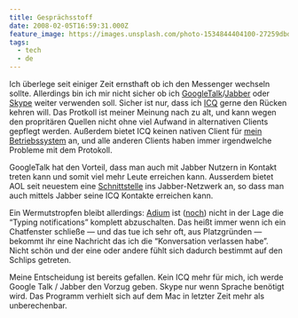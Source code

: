 ```yaml
---
title: Gesprächsstoff
date: 2008-02-05T16:59:31.000Z
feature_image: https://images.unsplash.com/photo-1534844404100-27259dbdc22c?ixlib=rb-0.3.5&q=80&fm=jpg&crop=entropy&cs=tinysrgb&w=1080&fit=max&ixid=eyJhcHBfaWQiOjExNzczfQ&s=374c8a40d825660460d9a193fca581a0
tags:
  - tech
  - de
---
```


Ich überlege seit einiger Zeit ernsthaft ob ich den Messenger wechseln sollte. Allerdings bin ich mir nicht sicher ob ich [GoogleTalk](http://talk.google.com)/[Jabber](http://www.jabber.org) oder [Skype](http://www.skype.com) weiter verwenden soll. Sicher ist nur, dass ich [ICQ](http://www.icq.com) gerne den Rücken kehren will. Das Protkoll ist meiner Meinung nach zu alt, und kann wegen den propritären Quellen nicht ohne viel Aufwand in alternativen Clients gepflegt werden. Außerdem bietet ICQ keinen nativen Client für [mein Betriebssystem](http://www.apple.com/macosx/) an, und alle anderen Clients haben immer irgendwelche Probleme mit dem Protokoll.

GoogleTalk hat den Vorteil, dass man auch mit Jabber Nutzern in Kontakt treten kann und somit viel mehr Leute erreichen kann. Ausserdem bietet AOL seit neuestem eine [Schnittstelle](http://wiki.jabber.org/index.php/AOL_Alpha) ins Jabber-Netzwerk an, so dass man auch mittels Jabber seine ICQ Kontakte erreichen kann.

Ein Wermutstropfen bleibt allerdings: [Adium](http://www.adiumx.com) ist ([noch](http://trac.adiumx.com/ticket/8082)) nicht in der Lage die “Typing notifications” komplett abzuschalten. Das heißt immer wenn ich ein Chatfenster schließe — und das tue ich sehr oft, aus Platzgründen — bekommt ihr eine Nachricht das ich die “Konversation verlassen habe”. Nicht schön und der eine oder andere fühlt sich dadurch bestimmt auf den Schlips getreten.

Meine Entscheidung ist bereits gefallen. Kein ICQ mehr für mich, ich werde Google Talk / Jabber den Vorzug geben. Skype nur wenn Sprache benötigt wird. Das Programm verhielt sich auf dem Mac in letzter Zeit mehr als unberechenbar.
